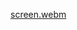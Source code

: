 [screen.webm](https://user-images.githubusercontent.com/83356303/215489246-535a3207-1289-4cbb-9830-15988bb61d2b.webm)
